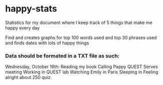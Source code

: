# happy-stats
Statistics for my document where I keep track of 5 things that make me happy every day

Find and creates graphs for top 100 words used and top 30 phrases used and finds dates with lots of happy things 


### Data should be formated in a TXT file as such:

Wednesday, October 16th:
Reading my book
Calling Pappy
QUEST Serves meeting
Working in QUEST lab
Watching Emily in Paris
Sleeping in
Feeling alright about 250 quiz
